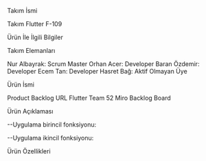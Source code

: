 Takım İsmi

Takım Flutter F-109

Ürün İle İlgili Bilgiler

Takım Elemanları

Nur Albayrak: Scrum Master
Orhan Acer: Developer
Baran Özdemir: Developer
Ecem Tan: Developer
Hasret Bağ: Aktif Olmayan Üye

Ürün İsmi

Product Backlog URL
Flutter Team 52 Miro Backlog Board

Ürün Açıklaması


--Uygulama birincil fonksiyonu: 

--Uygulama ikincil fonksiyonu:

Ürün Özellikleri
